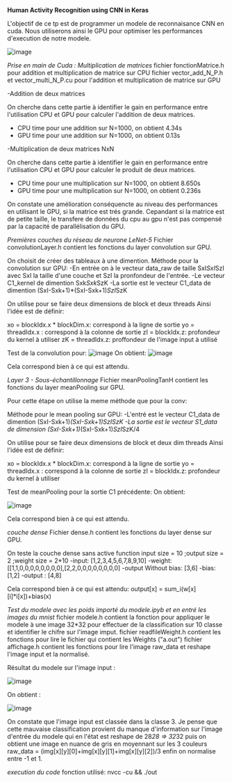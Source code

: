 **Human Activity Recognition using CNN in Keras**


L'objectif de ce tp est de programmer un modele de reconnaisance CNN en cuda. Nous utiliserons ainsi le GPU pour optimiser les performances d'execution de notre modele.

![image](https://user-images.githubusercontent.com/92809568/211397305-c23f75b3-b8c5-443b-b43b-4322ab9f133f.png)


*Prise en main de Cuda : Multiplication de matrices*
fichier fonctionMatrice.h pour addition et multiplication de matrice sur CPU
fichier vector_add_N_P.h et vector_multi_N_P.cu pour l'addition et multiplication de matrice sur GPU



-Addition de deux matrices

On cherche dans cette partie à identifier le gain en performance entre l'utilisation CPU et GPU pour calculer l'addition de deux matrices.

- CPU time pour une addition sur N=1000, on obtient 4.34s
- GPU time pour une addition sur N=1000, on obtient 0.13s

-Multiplication de deux matrices NxN

On cherche dans cette partie à identifier le gain en performance entre l'utilisation CPU et GPU pour calculer le produit de deux matrices.

- CPU time pour une multiplication sur N=1000, on obtient 8.650s
- GPU time pour une multiplication sur N=1000, on obtient 0.236s

On constate une amélioration conséquencte au niveau des performances en utilisant le GPU, si la matrice est trés grande. Cepandant si la matrice est de petite taille, le transfere de données du cpu au gpu n'est pas compensé par la capacité de parallélisation du GPU.

*Premières couches du réseau de neurone LeNet-5*
Fichier convolutionLayer.h contient les fonctions du layer convolution sur GPU.

On choisit de créer des tableaux à une dimention.
Méthode pour la convolution sur GPU:
-En entrée on à le vecteur data_raw de taille SxI*SxI*SzI avec SxI la taille d'une couche et SzI la pronfondeur de l'entrée.
-Le vecteur C1_kernel de dimention Sxk*Sxk*SzK
-La sortie est le vecteur C1_data de dimention (SxI-Sxk+1)*(SxI-Sxk+1)*SzI*SzK

On utilise pour se faire deux dimensions de block et deux threads
Ainsi l'idée est de définir:

xo = blockIdx.x * blockDim.x: correspond à la ligne de sortie
yo = threadIdx.x : correspond à la colonne de sortie 
zI = blockIdx.z:   profondeur du kernel à utiliser 
zK = threadIdx.z:   proffondeur de l'image input à utilisé 


Test de la convolution pour:
![image](https://user-images.githubusercontent.com/92809568/211406291-1cbbabd3-90c0-41b6-8d7c-417fb2db5835.png)
On obtient:
![image](https://user-images.githubusercontent.com/92809568/211406565-74b1bfbe-7beb-4971-9fc8-2eae18786bb6.png)


Cela correspond bien à ce qui est attendu.


*Layer 3 - Sous-échantillonnage*
Fichier meanPoolingTanH contient les fonctions du layer meanPooling sur GPU.

Pour cette étape on utilise la meme méthode que pour la conv:

Méthode pour le mean pooling sur GPU:
-L'entré est le vecteur C1_data de dimention (SxI-Sxk+1)*(SxI-Sxk+1)*SzI*SzK
-La sortie est le vecteur S1_data de dimension (SxI-Sxk+1)*(SxI-Sxk+1)*SzI*SzK/4

On utilise pour se faire deux dimensions de block et deux dim threads
Ainsi l'idée est de définir:

xo = blockIdx.x * blockDim.x: correspond à la ligne de sortie
yo = threadIdx.x : correspond à la colonne de sortie 
zI = blockIdx.z:   profondeur du kernel à utiliser 

Test de meanPooling pour la sortie C1 précédente:
On obtient:

![image](https://user-images.githubusercontent.com/92809568/211408660-dfe0009b-5429-4f76-add9-e39482446581.png)

Cela correspond bien à ce qui est attendu.


*couche dense*
Fichier dense.h contient les fonctions du layer dense sur GPU.

On teste la couche dense sans active function input size = 10 ;output size = 2  ;weight size = 2*10 
-input:                [1,2,3,4,5,6,7,8,9,10]
-weight:               [[1,1,0,0,0,0,0,0,0,0],[2,2,0,0,0,0,0,0,0,0]
-output Without bias:  [3,6]
-bias:                 [1,2]
-output :              [4,8]


Cela correspond bien à ce qui est attendu: output[x] = sum_i(w[x][i]*i[x])+bias(x)

*Test du modele avec les poids importé du modele.ipyb et en entré les images du mnist*
fichier modele.h contient la fonction pour appliquer le modele à une image 32*32 pour effectuer de la classification sur 10 classe et identifier le chifre sur l'image imput.
fichier readfileWeight.h contient les fonctions pour lire le fichier qui contient les Weights ("a.out")
fichier affichage.h contient les fonctions pour lire l'image raw_data et reshape l'image input et la normalisé.

Résultat du modele sur l'image input : 

![image](https://user-images.githubusercontent.com/92809568/212177975-16e8de43-d0f6-4a07-84a9-a7990199d0a6.png)

On obtient :

![image](https://user-images.githubusercontent.com/92809568/212178305-55e9fa03-df42-4a5a-9a4a-e7764e31443a.png)


On constate que l'image input est classée dans la classe 3. Je pense que cette mauvaise classification provient du manque d'information sur l'image d'entrée du modele qui en l'état est reshape de 28*28 => 32*32 puis on obtient une image en nuance de gris en moyennant sur les 3 couleurs raw_data = (img[x][y][0]+img[x][y][1]+img[x][y][2])/3 enfin on normalise entre -1 et 1.


*execution du code*
fonction utilisé: nvcc -cu && ./out



